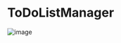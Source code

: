 # ToDoListManager

![image](https://github.com/user-attachments/assets/78dee054-a429-41c5-afea-74a768b8c9f1)
